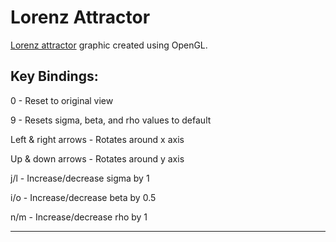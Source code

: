 # Lorenz Attractor

[Lorenz attractor](https://en.wikipedia.org/wiki/Lorenz_system) graphic created using OpenGL.

Key Bindings:
-------------
  0     - 		Reset to original view
  
  9     - 		Resets sigma, beta, and rho values to default
  
  Left & right arrows -  Rotates around x axis
  
  Up & down arrows  - 	Rotates around y axis
  
  j/l   - 		Increase/decrease sigma by 1
  
  i/o   - 		Increase/decrease beta by 0.5
  
  n/m   - 		Increase/decrease rho by 1

-------------
